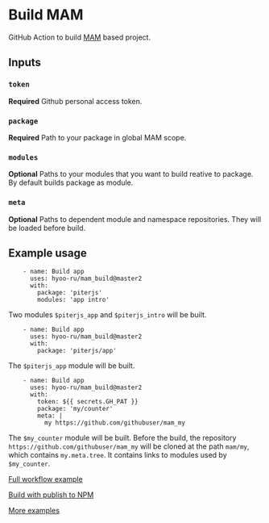 # Build MAM

GitHub Action to build [MAM](https://github.com/eigenmethod/mam) based project.

## Inputs

### `token`

**Required** Github personal access token.

### `package`

**Required** Path to your package in global MAM scope.

### `modules`

**Optional** Paths to your modules that you want to build reative to package. By default builds package as module.

### `meta`

**Optional** Paths to dependent module and namespace repositories. They will be loaded before build.

## Example usage

```
    - name: Build app
      uses: hyoo-ru/mam_build@master2
      with:
        package: 'piterjs'
        modules: 'app intro'
```
Two modules `$piterjs_app` and `$piterjs_intro` will be built.

```
    - name: Build app
      uses: hyoo-ru/mam_build@master2
      with:
        package: 'piterjs/app'
```
The `$piterjs_app` module will be built.

```
    - name: Build app
      uses: hyoo-ru/mam_build@master2
      with:
        token: ${{ secrets.GH_PAT }}
        package: 'my/counter'
        meta: |
          my https://github.com/githubuser/mam_my
```
The `$my_counter` module will be built. Before the build, the repository `https://github.com/githubuser/mam_my` will be cloned at the path `mam/my`, which contains `my.meta.tree`. It contains links to modules used by `$my_counter`.

[Full workflow example](https://github.com/hyoo-ru/portal.hyoo.ru/blob/master/.github/workflows/deploy.yml)

[Build with publish to NPM](https://github.com/hyoo-ru/mam_mol/blob/master/.github/workflows/mol_wire_lib.yml)

[More examples](https://github.com/hyoo-ru/mam_mol/tree/master/.github/workflows)

